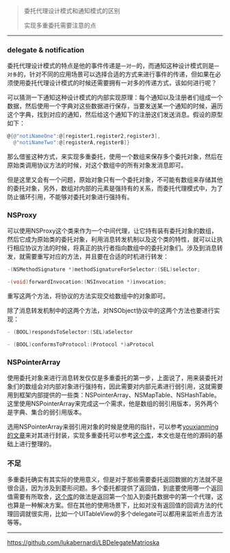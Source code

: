 > 委托代理设计模式和通知模式的区别
>
> 实现多重委托需要注意的点

---

### delegate & notification

委托代理设计模式的特点是他的事件传递是`一对一`的，而通知这种设计模式则是`一对多`的，针对不同的应用场景可以选择合适的方式来进行事件的传递，但如果在必须使用委托代理设计模式的时候还需要拥有一对多的传递方式，该如何进行呢？

可以猜测一下通知这种设计模式的内部实现原理：每个通知以及注册者们组成一个数据，然后使用一个字典对这些数据进行保存，当要发送某一个通知的时候，遍历这个字典，找到对应的通知，然后给这个通知下的注册这们发送消息。假设的原型如下：

```objective-c
@{@"notiNameOne":@[register1,register2,register3],
  @"notiNameTwo":@[registerA,registerB]}
```

那么借鉴这种方式，来实现多重委托，使用一个数组来保存多个委托对象，然后在原始类调用协议方法的时候，对这个数组中的所有对象发消息即可。

但是这里又会有一个问题，原始对象只有一个委托对象，不可能有数组来存储其他的委托对象，另外，数组对内部的元素是强持有的关系，而委托代理模式中，为了防止循环引用，不能够对委托对象进行强持有。



### NSProxy

可以使用NSProxy这个类来作为一个中间代理，让它持有装有委托对象的数组，然后它成为原始类的委托对象，利用消息转发机制以及这个类的特性，就可以让执行相应协议方法的时候，将真正的执行者指向数组中的委托对象们。涉及到消息转发，就需要重写对应的方法，并且要在合适的时机进行转发：

```objective-c
-(NSMethodSignature *)methodSignatureForSelector:(SEL)selector;

-(void)forwardInvocation:(NSInvocation *)invocation;
```

重写这两个方法，将协议的方法实现交给数组中的对象即可。

除了消息转发机制中的这两个方法，对NSObject协议中的这两个方法也要进行实现：

```objective-c
- (BOOL)respondsToSelector:(SEL)aSelector

- (BOOL)conformsToProtocol:(Protocol *)aProtocol
```



### NSPointerArray

使用委托对象来进行消息转发仅仅是多重委托的第一步，上面说了，用来装委托对象们的数组会对内部对象进行强持有，因此需要对内部元素进行弱引用，这就需要用到框架内部提供的一些类：NSPointerArray、NSMapTable、NSHashTable。这里使用NSPointerArray来完成这一个需求，他是数组的弱引用版本，另外两个是字典、集合的弱引用版本。

选用NSPointerArray来弱引用对象的时候是使用的指针，可以参考[youxianming的文章](http://www.cnblogs.com/YouXianMing/p/4803290.html)来对其进行封装，实现多重委托可以参考[这个库](https://github.com/lukabernardi/LBDelegateMatrioska)，本文也是在他的源码的基础上进行整理的。

### 不足

多重委托确实有其实际的使用意义，但是对于那些需要委托返回数据的方法就不是很合适，因为涉及到菱形问题。多个委托都提供了返回值，到底要使用哪一个返回值需要有所取舍，[这个库](https://github.com/lukabernardi/LBDelegateMatrioska)的做法是返回第一个加入到委托数据中的第一个代理，这也算是一种解决方案。但在其他的使用场景下，比如对没有返回值的回调方法的代理回调就很实用，比如一个UITableView的多个delegate可以都用来监听点击方法等等。

---

https://github.com/lukabernardi/LBDelegateMatrioska